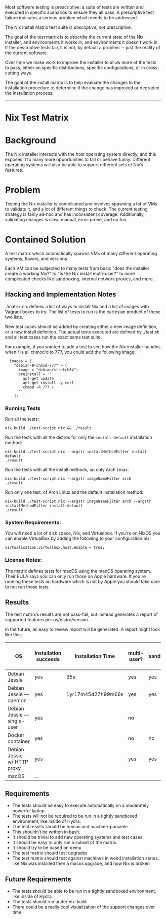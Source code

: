 Most software testing is prescriptive: a suite of tests are written
and executed in specific scenarios to ensure they all pass. A
prescriptive test failure indicates a serious problem which needs to
be addressed.

The Nix Install Matrix test suite is _descriptive_, *not*
prescriptive.

The goal of the test matrix is to _describe_ the current state of the
Nix installer, and environments it works in, and environments it
doesn't work in. If the descriptive tests fail, it is not, by default
a problem -- just the reality of the current software.

Over time we make work to improve the installer to allow more of the
tests to pass, either on specific distributions, specific
configurations, or in cross-cutting ways.

The goal of the install matrix is to help evaluate the changes to the
installation procedure to determine if the change has improved or
degraded the installation process.

---

# Nix Test Matrix

# Background

The Nix installer interacts with the host operating system directly,
and this exposes it to many more opportunities to fail or behave
funny. Different operating systems will also be able to support
different sets of Nix’s features.

# Problem

Testing the Nix installer is complicated and involves spawning a lot
of VMs to validate it, and a lot of different things to check. The
current testing strategy is fairly ad-hoc and has inconsistent
coverage. Additionally, validating changes is slow, manual,
error-prone, and no fun.

# Contained Solution

A test matrix which automatically spawns VMs of many different
operating systems, flavors, and versions.

Each VM can be subjected to many tests from basic "does the
installer create a working Nix?” to “Is the Nix install multi-user?"
to more complicated checks like sandboxing, internal network proxies,
and more.


## Hacking and Implementation Notes

./matrix.nix defines a list of ways to install Nix and a list of
images with Vagrant boxes to try. The list of tests to run is the
cartesian product of these two lists.

New test cases should be added by creating either a new image
definition, or a new install definition. The actual tests executed are
defined by ./test.sh and all test cases run the exact same test suite.

For example, if you wanted to add a test to see how the Nix installer
handles when / is all chmod'd to 777, you could add the following
image:

```
  images = {
    "debian-9-chmod-777" = {
      image = "debian/stretch64";
      preInstall = ''
        apt-get update
        apt-get install -y curl
        chmod -R 777 /
      '';
    };
```

### Running Tests

Run all the tests:

    nix-build ./test-script.nix && ./result

Run the tests with all the distros for only the `install-default`
installation method:

    nix-build ./test-script.nix --argstr installMethodFilter install-default
    ./result

Run the tests with all the install methods, on only Arch Linux:

    nix-build ./test-script.nix --argstr imageNameFilter arch
    ./result

Run only one test, of Arch Linux and the default installation method:

    nix-build ./test-script.nix --argstr imageNameFilter arch --argstr installMethodFilter install-default
    ./result

### System Requirements:

You will need a lot of disk space, Nix, and Virtualbox. If you're on
NixOS you can enable VirtualBox by adding the following to your
configuration.nix:

    virtualisation.virtualbox.host.enable = true;

### License Notes:

The matrix defines tests for macOS using the macOS operating system.
Their EULA says you can only run those on Apple hardware. If you're
running these tests on hardware which is not by Apple you should
take care to not run those tests.



## Results

The test matrix’s results are not pass-fail, but instead generates a
report of supported features per os/distro/version.

In the future, an easy to review report will be generated. A report
might look like this:


| OS                          | Installation succeeds | Installation Time  | multi-user? | sandboxing? | nix-shell succeeds? | nix-env as a user? | nix-env as root? | nix-store over ssh? |
| --------------------------- | --------------------- | ------------------ | ----------- | ----------- | ------------------- | ------------------ | ---------------- | ------------------- |
| Debian Jessie               | yes                   | 35s                | yes         | yes         | yes                 | yes                | yes              | no                  |
| Debian Jessie —daemon       | yes                   | 1yr17m45d27h99m66s | yes         | yes         |                     |                    |                  |                     |
| Debian Jessie —single-user  | yes                   |                    | no          |             |                     |                    |                  |                     |
| Docker container            | yes                   |                    | no          | no          | yes                 | yes                | yes              | no                  |
| Debian Jessie w/ HTTP proxy | yes                   |                    | yes         | yes         | yes                 | yes                | yes              | no                  |
| macOS                       | …                     |                    |             |             |                     |                    |                  |                     |

## Requirements

 - The tests should be easy to execute automatically on a moderately
   powerful laptop.
 - The tests will not be required to be run in a tightly sandboxed
   environment, like inside of Hydra.
 - The test results should be human and machine-parsable.
 - This shouldn’t be written in bash.
 - It should be trivial to add new operating systems and test cases.
 - It should be easy to only run a subset of the matrix.
 - It should try to be based on qemu.
 - The test matrix should test upgrades
 - The test matrix should test against machines in weird installation
   states, like Nix was installed then a macos upgrade, and now Nix is
   broken


## Future Requirements

 - The tests should be able to be run in a tightly sandboxed
   environment, like inside of Hydra.
 - The tests should run under nix-build
 - There could be a really cool visualization of the support changes
   over time.
